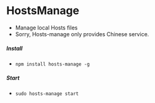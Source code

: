 # HostsManage

- Manage local Hosts files
- Sorry, Hosts-manage only provides Chinese service.

##### Install
* ``npm install hosts-manage -g``

##### Start
* ``sudo hosts-manage start``